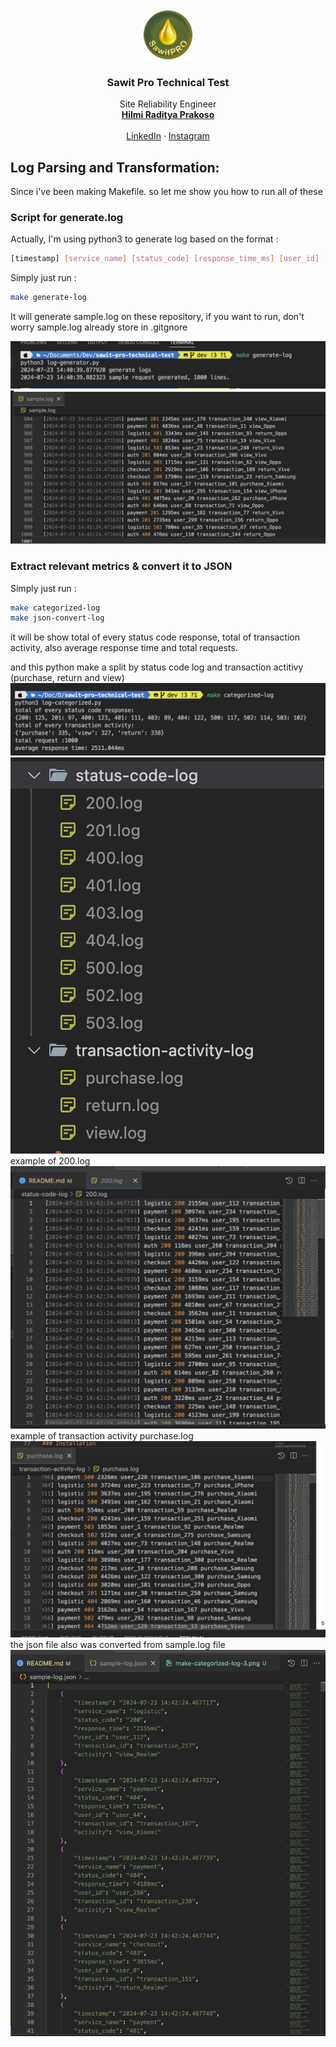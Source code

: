 <br />
<div align="center">
  <a href="https://github.com/othneildrew/Best-README-Template">
    <img src="./images/logo.png" alt="Logo" width="80" height="80">
  </a>

  <h3 align="center">Sawit Pro Technical Test</h3>

  <p align="center">
    Site Reliability Engineer
    <br />
    <a href="#"><strong>Hilmi Raditya Prakoso</strong></a>
    <br />
    <br />
    <a href="https://www.linkedin.com/in/hilmiraditya/">LinkedIn</a>
    ·
    <a href="https://www.instagram.com/hilmiraditya/">Instagram</a>
  </p>
</div>




## Log Parsing and Transformation:

Since i've been making Makefile. so let me show you how to run all of these

### Script for generate.log

Actually, I'm using python3 to generate log based on the format : 
  ```sh
  [timestamp] [service_name] [status_code] [response_time_ms] [user_id] [transaction_id] [additional_info]
  ```
Simply just run : 

  ```sh
  make generate-log
  ```
It will generate sample.log on these repository, if you want to run, don't worry sample.log already store in .gitgnore

<img src="./images/make-generate-log-1.png">
<img src="./images/make-generate-log-2.png">

### Extract relevant metrics & convert it to JSON

Simply just run : 

  ```sh
  make categorized-log
  make json-convert-log
  ```
it will be show total of every status code response, total of transaction activity, also average response time and total requests. 

and this python make a split by status code log and transaction actitivy (purchase, return and view)
<img src="./images/make-categorized-log-1.png">
<img src="./images/make-categorized-log-2.png">
example of 200.log
<img src="./images/make-categorized-log-3.png">
example of transaction activity purchase.log
<img src="./images/make-categorized-log-4.png">
the json file also was converted from sample.log file
<img src="./images/make-categorized-log-5.png">
